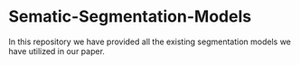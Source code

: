# Sematic-Segmentation-Models
In this repository we have provided all the existing segmentation models we have utilized in our paper.
